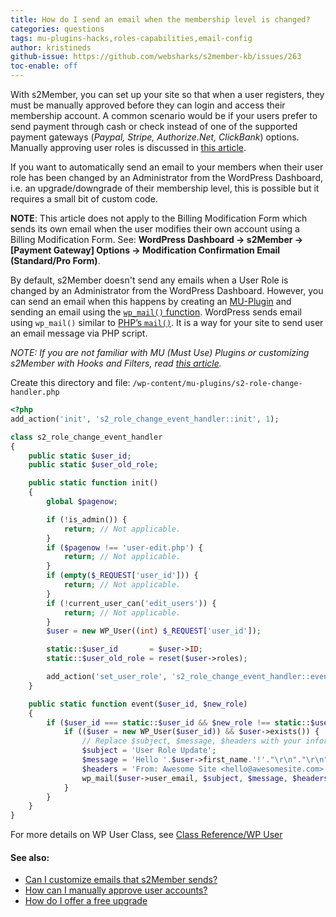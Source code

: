 ```yaml
---
title: How do I send an email when the membership level is changed?
categories: questions
tags: mu-plugins-hacks,roles-capabilities,email-config
author: kristineds
github-issue: https://github.com/websharks/s2member-kb/issues/263
toc-enable: off
---
```


With s2Member, you can set up your site so that when a user registers, they must be manually approved before they can login and access their membership account. A common scenario would be if your users prefer to send payment through cash or check instead of one of the supported payment gateways (*Paypal, Stripe, Authorize.Net, ClickBank*) options. Manually approving user roles is discussed in [this article](http://s2member.com/kb-article/how-can-i-manually-approve-user-accounts/).

If you want to automatically send an email to your members when their user role has been changed by an Administrator from the WordPress Dashboard, i.e. an upgrade/downgrade of their membership level, this is possible but it requires a small bit of custom code. 

**NOTE**: This article does not apply to the Billing Modification Form which sends its own email when the user modifies their own account using a Billing Modification Form. See: **WordPress Dashboard → s2Member → [Payment Gateway] Options → Modification Confirmation Email (Standard/Pro Form)**.

By default, s2Member doesn't send any emails when a User Role is changed by an Administrator from the WordPress Dashboard. However, you can send an email when this happens by creating an [MU-Plugin](http://codex.wordpress.org/Must_Use_Plugins) and sending an email using the [`wp_mail()` function](https://codex.wordpress.org/Function_Reference/wp_mail). WordPress sends email using `wp_mail()` similar to [PHP’s `mail()`](http://php.net/manual/en/function.mail.php). It is a way for your site to send user an email message via PHP script.

_NOTE: If you are not familiar with MU (Must Use) Plugins or customizing s2Member with Hooks and Filters, read [this article](http://s2member.com/kb-article/hacking-s2member-plugin-w-hooksfilters-for-wordpress/)._

Create this directory and file: `/wp-content/mu-plugins/s2-role-change-handler.php`

```php
<?php
add_action('init', 's2_role_change_event_handler::init', 1);

class s2_role_change_event_handler
{
    public static $user_id;
    public static $user_old_role;

    public static function init()
    {
        global $pagenow;

        if (!is_admin()) {
            return; // Not applicable.
        }
        if ($pagenow !== 'user-edit.php') {
            return; // Not applicable.
        }
        if (empty($_REQUEST['user_id'])) {
            return; // Not applicable.
        }
        if (!current_user_can('edit_users')) {
            return; // Not applicable.
        }
        $user = new WP_User((int) $_REQUEST['user_id']);

        static::$user_id       = $user->ID;
        static::$user_old_role = reset($user->roles);

        add_action('set_user_role', 's2_role_change_event_handler::event', 10, 2);
    }

    public static function event($user_id, $new_role)
    {
        if ($user_id === static::$user_id && $new_role !== static::$user_old_role) {
            if (($user = new WP_User($user_id)) && $user->exists()) {
                // Replace $subject, $message, $headers with your information
                $subject = 'User Role Update';
                $message = 'Hello '.$user->first_name.'!'."\r\n"."\r\n".'This is to notify you that your User Role has been changed to "'.$new_role.'".';
                $headers = 'From: Awesome Site <hello@awesomesite.com>'; 
                wp_mail($user->user_email, $subject, $message, $headers);
            }
        }
    }
}
```

For more details on WP User Class, see [Class Reference/WP User](https://codex.wordpress.org/Class_Reference/WP_User)

#### See also:
- [Can I customize emails that s2Member sends?](http://s2member.com/kb-article/can-i-customize-emails-that-s2member-sends/)
- [How can I manually approve user accounts?](http://s2member.com/kb-article/how-can-i-manually-approve-user-accounts/)
- [How do I offer a free upgrade](http://s2member.com/kb-article/how-do-i-offer-a-free-upgrade/)

